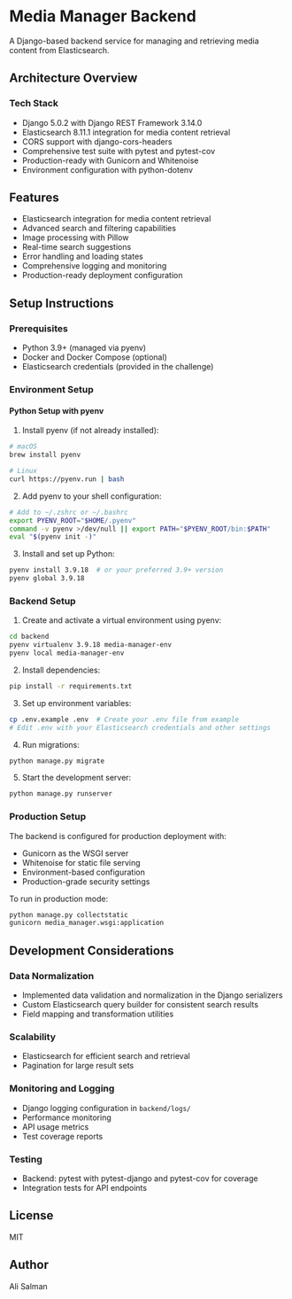 # Media Manager Backend

A Django-based backend service for managing and retrieving media content from Elasticsearch.

## Architecture Overview

### Tech Stack
- Django 5.0.2 with Django REST Framework 3.14.0
- Elasticsearch 8.11.1 integration for media content retrieval
- CORS support with django-cors-headers
- Comprehensive test suite with pytest and pytest-cov
- Production-ready with Gunicorn and Whitenoise
- Environment configuration with python-dotenv

## Features
- Elasticsearch integration for media content retrieval
- Advanced search and filtering capabilities
- Image processing with Pillow
- Real-time search suggestions
- Error handling and loading states
- Comprehensive logging and monitoring
- Production-ready deployment configuration

## Setup Instructions

### Prerequisites
- Python 3.9+ (managed via pyenv)
- Docker and Docker Compose (optional)
- Elasticsearch credentials (provided in the challenge)

### Environment Setup

#### Python Setup with pyenv
1. Install pyenv (if not already installed):
```bash
# macOS
brew install pyenv

# Linux
curl https://pyenv.run | bash
```

2. Add pyenv to your shell configuration:
```bash
# Add to ~/.zshrc or ~/.bashrc
export PYENV_ROOT="$HOME/.pyenv"
command -v pyenv >/dev/null || export PATH="$PYENV_ROOT/bin:$PATH"
eval "$(pyenv init -)"
```

3. Install and set up Python:
```bash
pyenv install 3.9.18  # or your preferred 3.9+ version
pyenv global 3.9.18
```

### Backend Setup
1. Create and activate a virtual environment using pyenv:
```bash
cd backend
pyenv virtualenv 3.9.18 media-manager-env
pyenv local media-manager-env
```

2. Install dependencies:
```bash
pip install -r requirements.txt
```

3. Set up environment variables:
```bash
cp .env.example .env  # Create your .env file from example
# Edit .env with your Elasticsearch credentials and other settings
```

4. Run migrations:
```bash
python manage.py migrate
```

5. Start the development server:
```bash
python manage.py runserver
```

### Production Setup
The backend is configured for production deployment with:
- Gunicorn as the WSGI server
- Whitenoise for static file serving
- Environment-based configuration
- Production-grade security settings

To run in production mode:
```bash
python manage.py collectstatic
gunicorn media_manager.wsgi:application
```

## Development Considerations

### Data Normalization
- Implemented data validation and normalization in the Django serializers
- Custom Elasticsearch query builder for consistent search results
- Field mapping and transformation utilities

### Scalability
- Elasticsearch for efficient search and retrieval
- Pagination for large result sets

### Monitoring and Logging
- Django logging configuration in `backend/logs/`
- Performance monitoring
- API usage metrics
- Test coverage reports

### Testing
- Backend: pytest with pytest-django and pytest-cov for coverage
- Integration tests for API endpoints

## License
MIT

## Author
Ali Salman
